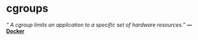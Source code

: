 # cgroups

_&ldquo; A cgroup limits an application to a specific set of hardware resources.&rdquo;_ **&mdash; [Docker](https://docs.docker.com/engine/docker-overview/)**

<!-- note
* cgroups provide hardware resource isolation
* a cgroup limits an application to a specific set of resources.
* cgroups allow Docker Engine to:
  * share available hardware resources
  * optionally enforce limits and constraints
-->
